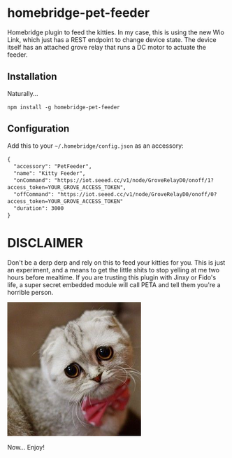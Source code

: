 # homebridge-pet-feeder

Homebridge plugin to feed the kitties.  In my case, this is using the new Wio Link, which just has a REST endpoint to change device state.  The device itself has an attached grove relay that runs a DC motor to actuate the feeder. 

## Installation

Naturally...
```
npm install -g homebridge-pet-feeder
```

## Configuration

Add this to your `~/.homebridge/config.json` as an accessory:
```
{
  "accessory": "PetFeeder",
  "name": "Kitty Feeder",
  "onCommand": "https://iot.seeed.cc/v1/node/GroveRelayD0/onoff/1?access_token=YOUR_GROVE_ACCESS_TOKEN",
  "offCommand": "https://iot.seeed.cc/v1/node/GroveRelayD0/onoff/0?access_token=YOUR_GROVE_ACCESS_TOKEN"
  "duration": 3000
}
```

# DISCLAIMER

Don't be a derp derp and rely on this to feed your kitties for you.  This is just an experiment, and a means to get the little shits to stop yelling at me two hours before mealtime.  If you are trusting this plugin with Jinxy or Fido's life, a super secret embedded module will call PETA and tell them you're a horrible person.  

![Please don't use node to feed me...](https://raw.githubusercontent.com/arcreative/homebridge-pet-feeder/master/sadcat.jpg)

Now... Enjoy!
